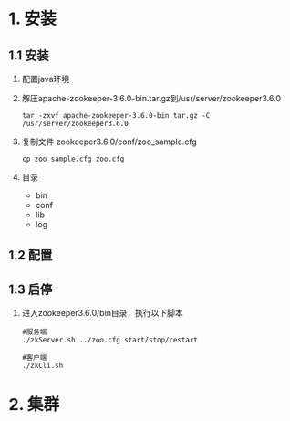 # 1. 安装

## 1.1 安装

1. 配置java环境

2. 解压apache-zookeeper-3.6.0-bin.tar.gz到/usr/server/zookeeper3.6.0

   ```shell
   tar -zxvf apache-zookeeper-3.6.0-bin.tar.gz -C /usr/server/zookeeper3.6.0
   ```

3. 复制文件 zookeeper3.6.0/conf/zoo_sample.cfg

   ```shell
   cp zoo_sample.cfg zoo.cfg
   ```

4. 目录

   - bin
   - conf
   - lib
   - log

## 1.2 配置



## 1.3 启停

1. 进入zookeeper3.6.0/bin目录，执行以下脚本

   ```shell
   #服务端
   ./zkServer.sh ../zoo.cfg start/stop/restart
   
   #客户端
   ./zkCli.sh
   ```



# 2. 集群